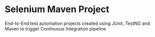 # Selenium Maven Project
End-to-End test automation projects created using JUnit, TestNG and Maven to trigger Continuous Integration pipeline
